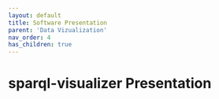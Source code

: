 ```yaml
---
layout: default
title: Software Presentation
parent: 'Data Vizualization'
nav_order: 4
has_children: true
---
```

# sparql-visualizer Presentation
